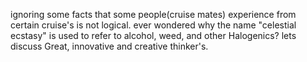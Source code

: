 ignoring some facts that some people(cruise mates) experience from certain cruise's is not logical. ever wondered why the name "celestial ecstasy" is used to refer to alcohol, weed, and other Halogenics? lets discuss Great, innovative and creative thinker's. 
